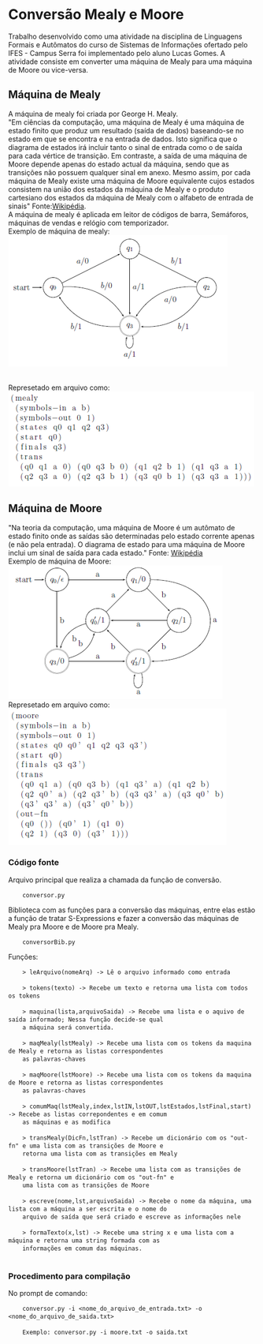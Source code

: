 # Conversão Mealy e Moore
Trabalho desenvolvido como uma atividade na disciplina de Linguagens Formais e Autômatos do curso de Sistemas de Informações ofertado pelo IFES - Campus Serra foi implementado pelo aluno Lucas Gomes. A atividade consiste em converter uma máquina de Mealy para uma máquina de Moore ou vice-versa.

## Máquina de Mealy
A máquina de mealy foi criada por George H. Mealy. <br>
"Em ciências da computação, uma máquina de Mealy é uma máquina de estado finito que produz um resultado (saída de dados) baseando-se no estado em que se encontra e na entrada de dados. Isto significa que o diagrama de estados irá incluir tanto o sinal de entrada como o de saída para cada vértice de transição. Em contraste, a saída de uma máquina de Moore depende apenas do estado actual da máquina, sendo que as transições não possuem qualquer sinal em anexo. Mesmo assim, por cada máquina de Mealy existe uma máquina de Moore equivalente cujos estados consistem na união dos estados da máquina de Mealy e o produto cartesiano dos estados da máquina de Mealy com o alfabeto de entrada de sinais" Fonte:[Wikipédia](https://pt.wikipedia.org/wiki/M%C3%A1quina_de_Mealy).
<br>A máquina de mealy é aplicada em leitor de códigos de barra, Semáforos, máquinas de vendas e relógio com temporizador.
<br>Exemplo de máquina de mealy: <br>
![Alt text](https://github.com/helenfranca/lfa/blob/master/prints/MaqMealy.PNG)

<br>Represetado em arquivo como: <br> 
![Alt text](https://github.com/helenfranca/lfa/blob/master/prints/mealy.PNG)

## Máquina de Moore
"Na teoria da computação, uma máquina de Moore é um autômato de estado finito onde as saídas são determinadas pelo estado corrente apenas (e não pela entrada). O diagrama de estado para uma máquina de Moore inclui um sinal de saída para cada estado." Fonte: [Wikipédia](https://pt.wikipedia.org/wiki/M%C3%A1quina_de_Moore)
<br>Exemplo de máquina de Moore:<br>
![Alt text](https://github.com/helenfranca/lfa/blob/master/prints/MaqMoore.PNG)
<br>Represetado em arquivo como: <br>
![Alt text](https://github.com/helenfranca/lfa/blob/master/prints/moore.PNG)

### Código fonte

 Arquivo principal que realiza a chamada da função de conversão.

```
    conversor.py
```

Biblioteca com as funções para a conversão das máquinas, entre elas estão a função de tratar S-Expressions e fazer a conversão das máquinas de Mealy pra Moore e de Moore pra Mealy.

``` 
    conversorBib.py
```

Funções:
```
    > leArquivo(nomeArq) -> Lê o arquivo informado como entrada
    
    > tokens(texto) -> Recebe um texto e retorna uma lista com todos os tokens
    
    > maquina(lista,arquivoSaida) -> Recebe uma lista e o aquivo de saída informado; Nessa função decide-se qual 
    a máquina será convertida.
    
    > maqMealy(lstMealy) -> Recebe uma lista com os tokens da maquina de Mealy e retorna as listas correspondentes 
    as palavras-chaves
    
    > maqMoore(lstMoore) -> Recebe uma lista com os tokens da maquina de Moore e retorna as listas correspondentes 
    as palavras-chaves
    
    > comumMaq(lstMealy,index,lstIN,lstOUT,lstEstados,lstFinal,start) -> Recebe as listas correpondentes e em comum 
    as máquinas e as modifica
    
    > transMealy(DicFn,lstTran) -> Recebe um dicionário com os "out-fn" e uma lista com as transições de Moore e 
    retorna uma lista com as transições em Mealy
    
    > transMoore(lstTran) -> Recebe uma lista com as transições de Mealy e retorna um dicionário com os "out-fn" e 
    uma lista com as transições de Moore
    
    > escreve(nome,lst,arquivoSaida) -> Recebe o nome da máquina, uma lista com a máquina a ser escrita e o nome do 
    arquivo de saída que será criado e escreve as informações nele
    
    > formaTexto(x,lst) -> Recebe uma string x e uma lista com a máquina e retorna uma string formada com as 
    informações em comum das máquinas.
    
```
### Procedimento para compilação

No prompt de comando:
```
    conversor.py -i <nome_do_arquivo_de_entrada.txt> -o <nome_do_arquivo_de_saida.txt>
    
    Exemplo: conversor.py -i moore.txt -o saida.txt
    
```

